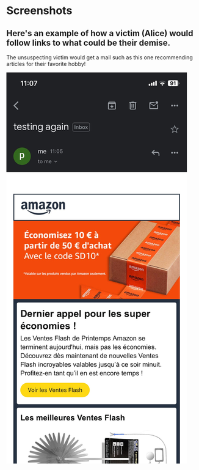 # Screenshots

## Here's an example of how a victim (Alice) would follow links to what could be their demise.


The unsuspecting victim would get a mail such as this one recommending articles for their favorite hobby!

![text](mail.jpeg)
